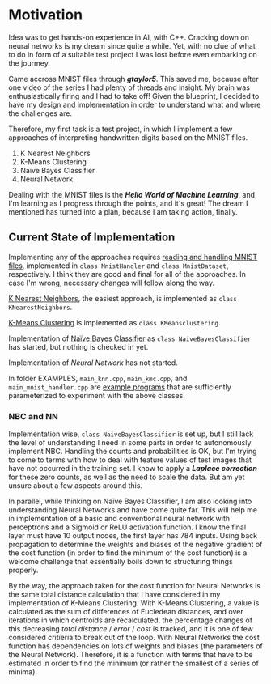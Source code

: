 # Motivation
Idea was to get hands-on experience in AI, with C++. Cracking down on neural networks is my dream since quite a while. Yet, with no clue of what to do in form of a suitable test project I was lost before even embarking on the jourmey.

Came accross MNIST files through **_gtaylor5_**. This saved me, because after one video of the series I had plenty of threads and insight. My brain was enthusiastically firing and I had to take off! Given the blueprint, I decided to have my design and implementation in order to understand what and where the challenges are.

Therefore, my first task is a test project, in which I implement a few approaches of interpreting handwritten digits based on the MNIST files.
1. K Nearest Neighbors
2. K-Means Clustering
3. Naïve Bayes Classifier
4. Neural Network

Dealing with the MNIST files is the **_Hello World of Machine Learning_**, and I'm learning as I progress through the points, and it's great! The dream I mentioned has turned into a plan, because I am taking action, finally.

## Current State of Implementation
Implementing any of the approaches requires [reading and handling MNIST files](./mnist_idx_ubyte/README_MNIST_IDX.md), implemented in `class MnistHandler` and `class MnistDataset`, respectively. I think they are good and final for all of the approaches. In case I'm wrong, necessary changes will follow along the way.

[K Nearest Neighbors](./k_nearest_neighbors/README_KNN.md), the easiest approach, is implemented as `class KNearestNeighbors`.

[K-Means Clustering](./k_means_clustering/README_KMC.md) is implemented as `class KMeansclustering`.

Implementation of [Naïve Bayes Classifier](./naive_bayes_classifier/README_NBC.md) as `class NaiveBayesClassifier` has started, but nothing is checked in yet.

Implementation of _Neural Network_ has not started.

In folder EXAMPLES, `main_knn.cpp`, `main_kmc.cpp`, and `main_mnist_handler.cpp` are [example programs](./EXAMPLES/README_EXAMPLES.md) that are sufficiently parameterized to experiment with the above classes.

### NBC and NN
Implementation wise, `class NaiveBayesClassifier` is set up, but I still lack the level of understanding I need in some parts in order to autonomously implement NBC. Handling the counts and probabilities <!-- (though, probabilities will not be used in final calculations) --> is OK, but I'm trying to come to terms with how to deal with feature values of test images that have not occurred in the training set.
I know to apply a **_Laplace correction_** for these zero counts, as well as the need to scale the data. But am yet unsure about a few aspects around this.

In parallel, while thinking on Naïve Bayes Classifier, I am also looking into understanding Neural Networks and have come quite far. This will help me in implementation of a basic and conventional neural network with perceptrons and a Sigmoid or ReLU activation function. I know the final layer must have 10 output nodes, the first layer has 784 inputs. Using back propagation to determine the weights and biases of the negative gradient of the cost function (in order to find the minimum of the cost function) is a welcome challenge that essentially boils down to structuring things properly.

By the way, the approach taken for the cost function for Neural Networks is the same total distance calculation that I have considered in my implementation of K-Means Clustering. With K-Means Clustering, a value is calculated as the sum of differences of Eucledean distances, and over iterations in which centroids are recalculated, the percentage changes of this decreasing _total distance_ / _error_ / _cost_ is tracked, and it is one of few considered critieria to break out of the loop. With Neural Networks the cost function has dependencies on lots of weights and biases (the parameters of the Neural Network). Therefore, it is a function with terms that have to be estimated in order to find the minimum (or rather the smallest of a series of minima).
